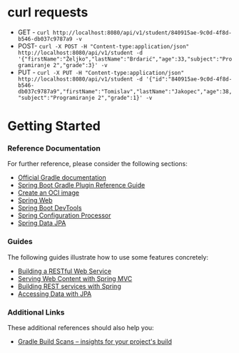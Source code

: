 # curl requests

- GET - `curl http://localhost:8080/api/v1/student/840915ae-9c0d-4f8d-b546-db037c9787a9 -v`
- POST- `curl -X POST -H "Content-type:application/json" http://localhost:8080/api/v1/student -d '{"firstName":"Željko","lastName":"Brdarić","age":33,"subject":"Programiranje 2","grade":3}' -v`
- PUT - `curl -X PUT -H "Content-type:application/json" http://localhost:8080/api/v1/student -d '{"id":"840915ae-9c0d-4f8d-b546-db037c9787a9","firstName":"Tomislav","lastName":"Jakopec","age":38,"subject":"Programiranje 2","grade":1}' -v`

# Getting Started

### Reference Documentation
For further reference, please consider the following sections:

* [Official Gradle documentation](https://docs.gradle.org)
* [Spring Boot Gradle Plugin Reference Guide](https://docs.spring.io/spring-boot/docs/2.6.7/gradle-plugin/reference/html/)
* [Create an OCI image](https://docs.spring.io/spring-boot/docs/2.6.7/gradle-plugin/reference/html/#build-image)
* [Spring Web](https://docs.spring.io/spring-boot/docs/2.6.7/reference/htmlsingle/#boot-features-developing-web-applications)
* [Spring Boot DevTools](https://docs.spring.io/spring-boot/docs/2.6.7/reference/htmlsingle/#using-boot-devtools)
* [Spring Configuration Processor](https://docs.spring.io/spring-boot/docs/2.6.7/reference/htmlsingle/#configuration-metadata-annotation-processor)
* [Spring Data JPA](https://docs.spring.io/spring-boot/docs/2.6.7/reference/htmlsingle/#boot-features-jpa-and-spring-data)

### Guides
The following guides illustrate how to use some features concretely:

* [Building a RESTful Web Service](https://spring.io/guides/gs/rest-service/)
* [Serving Web Content with Spring MVC](https://spring.io/guides/gs/serving-web-content/)
* [Building REST services with Spring](https://spring.io/guides/tutorials/bookmarks/)
* [Accessing Data with JPA](https://spring.io/guides/gs/accessing-data-jpa/)

### Additional Links
These additional references should also help you:

* [Gradle Build Scans – insights for your project's build](https://scans.gradle.com#gradle)

